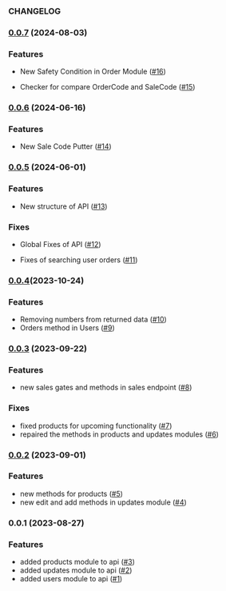 <!-- @format -->

### CHANGELOG

### [0.0.7](https://github.com/Johngtka/bakery_api/compare/v.0.0.6...v.0.0.7) (2024-08-03)

### Features

-   New Safety Condition in Order Module
    ([#16](https://github.com/Johngtka/bakery_api/pull/16))

-   Checker for compare OrderCode and SaleCode
    ([#15](https://github.com/Johngtka/bakery_api/pull/15))

### [0.0.6](https://github.com/Johngtka/bakery_api/compare/v.0.0.5...v.0.0.6) (2024-06-16)

### Features

-   New Sale Code Putter ([#14](https://github.com/Johngtka/bakery_api/pull/14))

### [0.0.5](https://github.com/Johngtka/bakery_api/compare/v.0.0.4...v.0.0.5) (2024-06-01)

### Features

-   New structure of API ([#13](https://github.com/Johngtka/bakery_api/pull/13))

### Fixes

-   Global Fixes of API ([#12](https://github.com/Johngtka/bakery_api/pull/12))

-   Fixes of searching user orders
    ([#11](https://github.com/Johngtka/bakery_api/pull/11))

### [0.0.4](https://github.com/Johngtka/bakery_api/compare/v.0.0.3...v.0.0.4)(2023-10-24)

### Features

-   Removing numbers from returned data
    ([#10](https://github.com/Johngtka/bakery_api/pull/10))
-   Orders method in Users ([#9](https://github.com/Johngtka/bakery_api/pull/9))

### [0.0.3](https://github.com/Johngtka/bakery_api/compare/v.0.0.2...v.0.0.3) (2023-09-22)

### Features

-   new sales gates and methods in sales endpoint
    ([#8](https://github.com/Johngtka/bakery_api/pull/8))

### Fixes

-   fixed products for upcoming functionality
    ([#7](https://github.com/Johngtka/bakery_api/pull/7))
-   repaired the methods in products and updates modules
    ([#6](https://github.com/Johngtka/bakery_api/pull/6))

### [0.0.2](https://github.com/Johngtka/bakery_api/compare/v.0.0.1...v.0.0.2) (2023-09-01)

### Features

-   new methods for products
    ([#5](https://github.com/Johngtka/bakery_api/pull/5))
-   new edit and add methods in updates module
    ([#4](https://github.com/Johngtka/bakery_api/pull/4))

### 0.0.1 (2023-08-27)

### Features

-   added products module to api
    ([#3](https://github.com/Johngtka/bakery_api/pull/3))
-   added updates module to api
    ([#2](https://github.com/Johngtka/bakery_api/pull/2))
-   added users module to api
    ([#1](https://github.com/Johngtka/bakery_api/pull/1))
